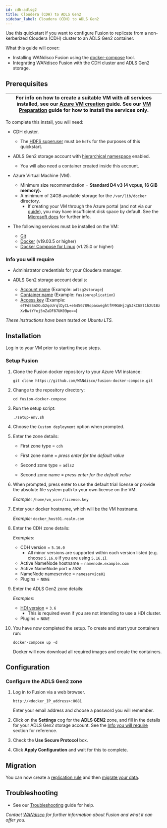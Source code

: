 ```yaml
---
id: cdh-adlsg2
title: Cloudera (CDH) to ADLS Gen2
sidebar_label: Cloudera (CDH) to ADLS Gen2
---
```


Use this quickstart if you want to configure Fusion to replicate from a non-kerberized Cloudera (CDH) cluster to an ADLS Gen2 container.

What this guide will cover:

- Installing WANdisco Fusion using the [docker-compose](https://docs.docker.com/compose/) tool.
- Integrating WANdisco Fusion with the CDH cluster and ADLS Gen2 storage.

## Prerequisites

|For info on how to create a suitable VM with all services installed, see our [Azure VM creation](../preparation/azure_vm_creation.md) guide. See our [VM Preparation](../preparation/vm_prep.md) guide for how to install the services only.|
|---|

To complete this install, you will need:

* CDH cluster.
  * The [HDFS superuser](https://hadoop.apache.org/docs/current/hadoop-project-dist/hadoop-hdfs/HdfsPermissionsGuide.html#The_Super-User) must be `hdfs` for the purposes of this quickstart.
* ADLS Gen2 storage account with [hierarchical namespace](https://docs.microsoft.com/en-us/azure/storage/blobs/data-lake-storage-namespace) enabled.
  * You will also need a container created inside this account.
* Azure Virtual Machine (VM).
  * Minimum size recommendation = **Standard D4 v3 (4 vcpus, 16 GiB memory).**
  * A minimum of 24GB available storage for the `/var/lib/docker` directory.
    * If creating your VM through the Azure portal (and not via our [guide](../preparation/azure_vm_creation.md)), you may have insufficient disk space by default. See the [Microsoft docs](https://docs.microsoft.com/en-us/azure/virtual-machines/windows/expand-os-disk) for further info.

* The following services must be installed on the VM:
  * [Git](https://git-scm.com/book/en/v2/Getting-Started-Installing-Git)
  * [Docker](https://docs.docker.com/install/) (v19.03.5 or higher)
  * [Docker Compose for Linux](https://docs.docker.com/compose/install/#install-compose) (v1.25.0 or higher)

### Info you will require

* Administrator credentials for your Cloudera manager.

* ADLS Gen2 storage account details:

  * [Account name](https://docs.microsoft.com/en-us/azure/storage/common/storage-account-create?tabs=azure-portal#create-a-storage-account) (Example: `adlsg2storage`)
  * [Container name](https://docs.microsoft.com/en-us/azure/storage/blobs/storage-quickstart-blobs-portal#create-a-container) (Example: `fusionreplication`)
  * [Access key](https://docs.microsoft.com/en-us/azure/storage/common/storage-account-keys-manage#view-access-keys-and-connection-string) (Example: `eTFdESnXOuG2qoUrqlDyCL+e6456789opasweghtfFMKAHjJg5JkCG8t1h2U1BzXvBwtYfoj5nZaDF87UK09po==`)

_These instructions have been tested on Ubuntu LTS._

## Installation

Log in to your VM prior to starting these steps.

### Setup Fusion

1. Clone the Fusion docker repository to your Azure VM instance:

   `git clone https://github.com/WANdisco/fusion-docker-compose.git`

1. Change to the repository directory:

   `cd fusion-docker-compose`

1. Run the setup script:

   `./setup-env.sh`

1. Choose the `Custom deployment` option when prompted.

1. Enter the zone details:

   * First zone type = `cdh`
   * First zone name = _press enter for the default value_

   * Second zone type = `adls2`
   * Second zone name = _press enter for the default value_

1. When prompted, press enter to use the default trial license or provide the absolute file system path to your own license on the VM.

   _Example:_  `/home/vm_user/license.key`

1. Enter your docker hostname, which will be the VM hostname.

   _Example:_  `docker_host01.realm.com`

1. Enter the CDH zone details:

   _Examples:_

   * CDH version = `5.16.0`
     * All minor versions are supported within each version listed (e.g. choose `5.16.0` if you are using `5.16.1`).
   * Active NameNode hostname = `namenode.example.com`
   * Active NameNode port = `8020`
   * NameNode nameservice = `nameservice01`
   * Plugins = `NONE`

1. Enter the ADLS Gen2 zone details:

   _Examples:_

   * [HDI version](https://docs.microsoft.com/en-us/azure/hdinsight/hdinsight-component-versioning) = `3.6`
     * This is required even if you are not intending to use a HDI cluster.
   * Plugins = `NONE`

1. You have now completed the setup. To create and start your containers run:

   `docker-compose up -d`

   Docker will now download all required images and create the containers.

## Configuration

### Configure the ADLS Gen2 zone

1. Log in to Fusion via a web browser.

   `http://<docker_IP_address>:8081`

   Enter your email address and choose a password you will remember.

1. Click on the **Settings** cog for the **ADLS GEN2** zone, and fill in the details for your ADLS Gen2 storage account. See the [Info you will require](#info-you-will-require) section for reference.

1. Check the **Use Secure Protocol** box.

1. Click **Apply Configuration** and wait for this to complete.

## Migration

You can now create a [replication rule](../operation/create-rule.md) and then [migrate your data](../operation/migration.md).

## Troubleshooting

* See our [Troubleshooting](../troubleshooting/general_troubleshooting.md) guide for help.

_Contact [WANdisco](https://wandisco.com/contact) for further information about Fusion and what it can offer you._
